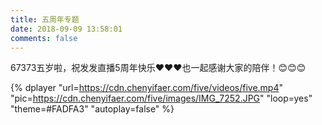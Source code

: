 ```yaml
---
title: 五周年专题
date: 2018-09-09 13:58:01
comments: false
---
```


67373五岁啦，祝发发直播5周年快乐♥♥♥也一起感谢大家的陪伴！😊😊😊 

{% dplayer "url=https://cdn.chenyifaer.com/five/videos/five.mp4" "pic=https://cdn.chenyifaer.com/five/images/IMG_7252.JPG" "loop=yes" "theme=#FADFA3" "autoplay=false" %}


